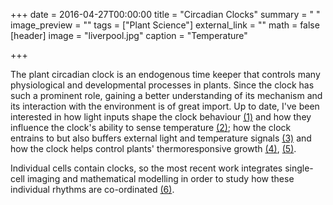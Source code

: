 +++
date = 2016-04-27T00:00:00
title = "Circadian Clocks"
summary = "                       "
image_preview = ""
tags = ["Plant Science"]
external_link = ""
math = false
[header]
image = "liverpool.jpg"
caption = "Temperature"

+++

The plant circadian clock is an endogenous time keeper that controls many physiological and developmental processes in plants. Since the clock has such a prominent role,  gaining  a better understanding of its mechanism and  its interaction with the environment is of great import.
Up to date, I've been interested in how light inputs shape the clock behaviour [(1)](/publication/Hy5/) and how they influence the clock's ability to sense temperature [(2)](http://msb.embopress.org/content/9/1/650.long);  how the clock entrains to but also buffers external light and temperature signals [(3)](http://rsfs.royalsocietypublishing.org/content/1/1/177) and  how the clock  helps control  plants' thermoresponsive growth [(4)](/publication/Phytochromes/), [(5)](https://www.cell.com/current-biology/fulltext/S0960-98221401424-9).

Individual cells contain clocks, so  the most recent work integrates single-cell imaging and mathematical modelling  in order to study how these individual rhythms are co-ordinated [(6)](/publication/eLife/).  
